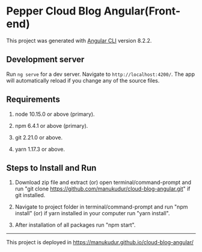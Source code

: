 # Pepper Cloud Blog Angular(Front-end)

This project was generated with [Angular CLI](https://github.com/angular/angular-cli) version 8.2.2.

## Development server

Run `ng serve` for a dev server. Navigate to `http://localhost:4200/`. The app will automatically reload if you change any of the source files.

## Requirements

1. node 10.15.0 or above (primary).
2. npm 6.4.1 or above (primary).

3. git 2.21.0 or above.
4. yarn 1.17.3 or above.

## Steps to Install and Run

1. Download zip file and extract (or) open terminal/command-prompt and run "git clone https://github.com/manukudur/cloud-blog-angular.git" if git installed.

2. Navigate to project folder in terminal/command-prompt and run "npm install" (or) if yarn installed in your computer run "yarn install".

3. After installation of all packages run "npm start".

---

This project is deployed in https://manukudur.github.io/cloud-blog-angular/
